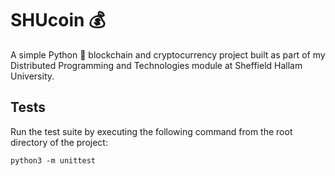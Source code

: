 # SHUcoin 💰

A simple Python 🐍 blockchain and cryptocurrency project built as part of my Distributed Programming and Technologies module at Sheffield Hallam University.

## Tests

Run the test suite by executing the following command from the root directory of the project:

```
python3 -m unittest
```